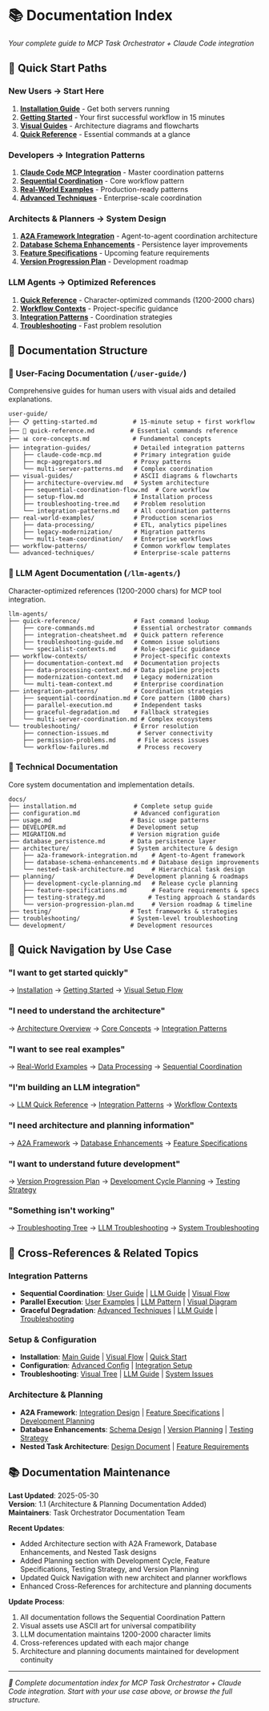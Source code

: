 # 📚 Documentation Index

*Your complete guide to MCP Task Orchestrator + Claude Code integration*

## 🚀 Quick Start Paths

### New Users → Start Here
1. **[Installation Guide](./installation.md)** - Get both servers running
2. **[Getting Started](./user-guide/getting-started.md)** - Your first successful workflow in 15 minutes
3. **[Visual Guides](./user-guide/visual-guides/)** - Architecture diagrams and flowcharts
4. **[Quick Reference](./user-guide/quick-reference.md)** - Essential commands at a glance

### Developers → Integration Patterns
1. **[Claude Code MCP Integration](./user-guide/integration-guides/claude-code-mcp.md)** - Master coordination patterns
2. **[Sequential Coordination](./user-guide/visual-guides/sequential-coordination-flow.md)** - Core workflow pattern
3. **[Real-World Examples](./user-guide/real-world-examples/)** - Production-ready patterns
4. **[Advanced Techniques](./user-guide/advanced-techniques/)** - Enterprise-scale coordination

### Architects & Planners → System Design
1. **[A2A Framework Integration](./architecture/a2a-framework-integration.md)** - Agent-to-agent coordination architecture
2. **[Database Schema Enhancements](./architecture/database-schema-enhancements.md)** - Persistence layer improvements
3. **[Feature Specifications](./planning/feature-specifications.md)** - Upcoming feature requirements
4. **[Version Progression Plan](./planning/version-progression-plan.md)** - Development roadmap

### LLM Agents → Optimized References
1. **[Quick Reference](./llm-agents/quick-reference/)** - Character-optimized commands (1200-2000 chars)
2. **[Workflow Contexts](./llm-agents/workflow-contexts/)** - Project-specific guidance
3. **[Integration Patterns](./llm-agents/integration-patterns/)** - Coordination strategies
4. **[Troubleshooting](./llm-agents/troubleshooting/)** - Fast problem resolution

## 📖 Documentation Structure

### 🎯 User-Facing Documentation (`/user-guide/`)
Comprehensive guides for human users with visual aids and detailed explanations.

```
user-guide/
├── 📋 getting-started.md          # 15-minute setup + first workflow
├── 🔧 quick-reference.md          # Essential commands reference  
├── 📊 core-concepts.md            # Fundamental concepts
├── integration-guides/            # Detailed integration patterns
│   ├── claude-code-mcp.md         # Primary integration guide
│   ├── mcp-aggregators.md         # Proxy patterns
│   └── multi-server-patterns.md   # Complex coordination
├── visual-guides/                 # ASCII diagrams & flowcharts
│   ├── architecture-overview.md   # System architecture
│   ├── sequential-coordination-flow.md  # Core workflow
│   ├── setup-flow.md              # Installation process
│   ├── troubleshooting-tree.md    # Problem resolution
│   └── integration-patterns.md    # All coordination patterns
├── real-world-examples/           # Production scenarios
│   ├── data-processing/           # ETL, analytics pipelines
│   ├── legacy-modernization/      # Migration patterns
│   └── multi-team-coordination/   # Enterprise workflows
├── workflow-patterns/             # Common workflow templates
└── advanced-techniques/           # Enterprise-scale patterns
```

### 🤖 LLM Agent Documentation (`/llm-agents/`)
Character-optimized references (1200-2000 chars) for MCP tool integration.

```
llm-agents/
├── quick-reference/               # Fast command lookup
│   ├── core-commands.md           # Essential orchestrator commands
│   ├── integration-cheatsheet.md  # Quick pattern reference
│   ├── troubleshooting-guide.md   # Common issue solutions
│   └── specialist-contexts.md     # Role-specific guidance
├── workflow-contexts/             # Project-specific contexts
│   ├── documentation-context.md   # Documentation projects
│   ├── data-processing-context.md # Data pipeline projects
│   ├── modernization-context.md   # Legacy modernization
│   └── multi-team-context.md      # Enterprise coordination
├── integration-patterns/          # Coordination strategies
│   ├── sequential-coordination.md # Core pattern (1800 chars)
│   ├── parallel-execution.md      # Independent tasks
│   ├── graceful-degradation.md    # Fallback strategies
│   └── multi-server-coordination.md # Complex ecosystems
└── troubleshooting/               # Error resolution
    ├── connection-issues.md        # Server connectivity
    ├── permission-problems.md      # File access issues
    └── workflow-failures.md        # Process recovery
```

### 🔧 Technical Documentation
Core system documentation and implementation details.

```
docs/
├── installation.md                # Complete setup guide
├── configuration.md               # Advanced configuration
├── usage.md                      # Basic usage patterns
├── DEVELOPER.md                  # Development setup
├── MIGRATION.md                  # Version migration guide
├── database_persistence.md       # Data persistence layer
├── architecture/                 # System architecture & design
│   ├── a2a-framework-integration.md    # Agent-to-Agent framework
│   ├── database-schema-enhancements.md # Database design improvements
│   └── nested-task-architecture.md     # Hierarchical task design
├── planning/                     # Development planning & roadmaps
│   ├── development-cycle-planning.md   # Release cycle planning
│   ├── feature-specifications.md       # Feature requirements & specs
│   ├── testing-strategy.md            # Testing approach & standards
│   └── version-progression-plan.md     # Version roadmap & timeline
├── testing/                      # Test frameworks & strategies
├── troubleshooting/              # System-level troubleshooting
└── development/                  # Development resources
```

## 🎯 Quick Navigation by Use Case

### "I want to get started quickly"
→ [Installation](./installation.md) → [Getting Started](./user-guide/getting-started.md) → [Visual Setup Flow](./user-guide/visual-guides/setup-flow.md)

### "I need to understand the architecture"
→ [Architecture Overview](./user-guide/visual-guides/architecture-overview.md) → [Core Concepts](./user-guide/core-concepts.md) → [Integration Patterns](./user-guide/integration-guides/)

### "I want to see real examples"
→ [Real-World Examples](./user-guide/real-world-examples/) → [Data Processing](./user-guide/real-world-examples/data-processing/) → [Sequential Coordination](./user-guide/visual-guides/sequential-coordination-flow.md)

### "I'm building an LLM integration"
→ [LLM Quick Reference](./llm-agents/quick-reference/) → [Integration Patterns](./llm-agents/integration-patterns/) → [Workflow Contexts](./llm-agents/workflow-contexts/)

### "I need architecture and planning information"
→ [A2A Framework](./architecture/a2a-framework-integration.md) → [Database Enhancements](./architecture/database-schema-enhancements.md) → [Feature Specifications](./planning/feature-specifications.md)

### "I want to understand future development"
→ [Version Progression Plan](./planning/version-progression-plan.md) → [Development Cycle Planning](./planning/development-cycle-planning.md) → [Testing Strategy](./planning/testing-strategy.md)

### "Something isn't working"
→ [Troubleshooting Tree](./user-guide/visual-guides/troubleshooting-tree.md) → [LLM Troubleshooting](./llm-agents/troubleshooting/) → [System Troubleshooting](./troubleshooting/)

## 🔗 Cross-References & Related Topics

### Integration Patterns
- **Sequential Coordination**: [User Guide](./user-guide/integration-guides/claude-code-mcp.md#sequential-coordination-pattern) | [LLM Guide](./llm-agents/integration-patterns/sequential-coordination.md) | [Visual Flow](./user-guide/visual-guides/sequential-coordination-flow.md)
- **Parallel Execution**: [User Examples](./user-guide/real-world-examples/) | [LLM Pattern](./llm-agents/integration-patterns/parallel-execution.md) | [Visual Diagram](./user-guide/visual-guides/integration-patterns.md#parallel-execution-pattern)
- **Graceful Degradation**: [Advanced Techniques](./user-guide/advanced-techniques/) | [LLM Guide](./llm-agents/integration-patterns/graceful-degradation.md) | [Troubleshooting](./user-guide/visual-guides/troubleshooting-tree.md)

### Setup & Configuration
- **Installation**: [Main Guide](./installation.md) | [Visual Flow](./user-guide/visual-guides/setup-flow.md) | [Quick Start](./user-guide/getting-started.md#installation)
- **Configuration**: [Advanced Config](./configuration.md) | [Integration Setup](./user-guide/integration-guides/claude-code-mcp.md#configuration)
- **Troubleshooting**: [Visual Tree](./user-guide/visual-guides/troubleshooting-tree.md) | [LLM Guide](./llm-agents/troubleshooting/) | [System Issues](./troubleshooting/)

### Architecture & Planning
- **A2A Framework**: [Integration Design](./architecture/a2a-framework-integration.md) | [Feature Specifications](./planning/feature-specifications.md) | [Development Planning](./planning/development-cycle-planning.md)
- **Database Enhancements**: [Schema Design](./architecture/database-schema-enhancements.md) | [Version Planning](./planning/version-progression-plan.md) | [Testing Strategy](./planning/testing-strategy.md)
- **Nested Task Architecture**: [Design Document](./architecture/nested-task-architecture.md) | [Feature Requirements](./planning/feature-specifications.md#nested-task-management)

## 📚 Documentation Maintenance

**Last Updated**: 2025-05-30  
**Version**: 1.1 (Architecture & Planning Documentation Added)  
**Maintainers**: Task Orchestrator Documentation Team  

**Recent Updates**:
- Added Architecture section with A2A Framework, Database Enhancements, and Nested Task designs
- Added Planning section with Development Cycle, Feature Specifications, Testing Strategy, and Version Planning
- Updated Quick Navigation with new architect and planner workflows
- Enhanced Cross-References for architecture and planning documents

**Update Process**:
1. All documentation follows the Sequential Coordination Pattern
2. Visual assets use ASCII art for universal compatibility
3. LLM documentation maintains 1200-2000 character limits
4. Cross-references updated with each major change
5. Architecture and planning documents maintained for development continuity

---
*📖 Complete documentation index for MCP Task Orchestrator + Claude Code integration. Start with your use case above, or browse the full structure.*